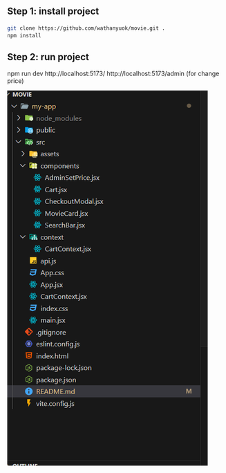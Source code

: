 ## Step 1: install project
```bash
git clone https://github.com/wathanyuok/movie.git .
npm install

```
## Step 2: run project
npm run dev
http://localhost:5173/
http://localhost:5173/admin      (for change price)

![img structure](image.png)